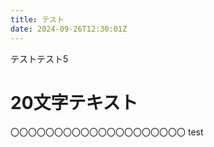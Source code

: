 ```yaml
---
title: テスト
date: 2024-09-26T12:30:01Z
---
```


テストテスト5
# 20文字テキスト
〇〇〇〇〇〇〇〇〇〇〇〇〇〇〇〇〇〇〇〇
test



